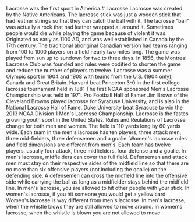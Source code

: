 Lacrosse was the first sport in America.# Lacrosse
Lacrosse was created by the Native Americans.
The lacrosse stick was just a wooden stick that had leather strings so that they can catch the ball with it.
The lacrosse "ball" was actually a rock that had leather wrapped all around it.
Sometimes people would die while playing the game because of violent it was.
Originated as early as 1100 AD, and was well established in Canada by the 17th century.
The traditional aboriginal Canadian version had teams ranging from 100 to 1000 players on a field nearly two miles long. The game was played from sun up to sundown for two to three days.
In 1856, the Montreal Lacrosse Club was founded and rules were codified to shorten the game and reduce the number of players to twelve.
Lacrosse was a summer Olympic sport in 1904 and 1908 with teams from the U.S. (1904 only), Canada and Great Britain.
Harvard beat Princeton 3-0 in the first college lacrosse tournament held in 1881
The first NCAA sponsored Men's Lacrosse Championship was held in 1971.
Pro Football Hall of Famer Jim Brown of the Cleveland Browns played lacrosse for Syracuse University, and is also in the National Lacrosse Hall of Fame.
Duke University beat Syracuse to win the 2013 NCAA Division 1 Men's Lacrosse Championship.
Lacrosse is the fastes growing youth sport in the United States.
Rules and Reulations of Lacrosse change for both men and women.
The field is 110 yards long by 60 yards wide.
Each team in the men's lacrosse has ten players, three attack men, three mid-fielders, three defensemen and a goalie.
Women's lacrosse rules and field dimensions are different from men's.
Each team has twelve players, usually four attack, three midfielders, four defense and a goalie.
In men's lacrosse, midfielders can cover the full field.
Defensemen and attack men must stay on their respective sides of the midfield line so that there are no more than six offensive players (not including the goalie) on the defending side.
A defensemen can cross the midfield line into the offensive side while carrying the ball as long as a midfielder stays behind the midfield line.
In men's lacrosse, you are allowed to hit other people with your stick.
In women's lacrosse, if you hit someone you would get a yellow card.
Women's lacrosse is way different from men's lacrosse.
In men's lacrosse, when the whistle blows they are still allowed to move around.
In women's lacrosse, when the whistle is blown you are not allowed to move.
